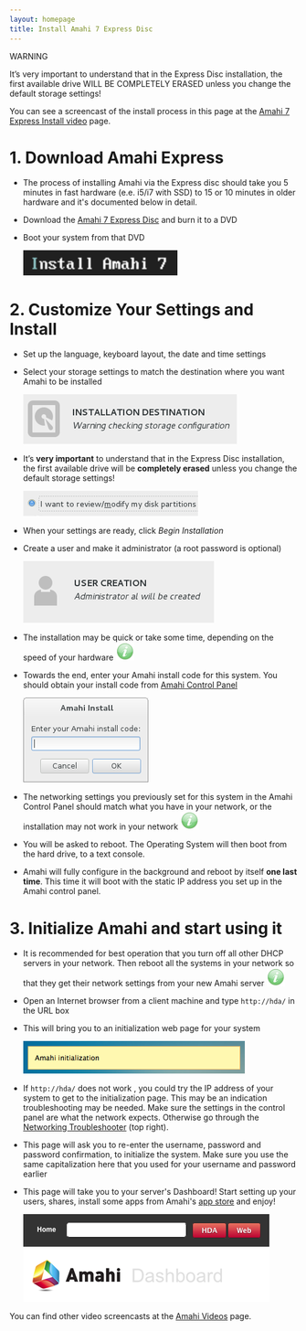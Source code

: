 ```yaml
---
layout: homepage
title: Install Amahi 7 Express Disc
---
```

<span class="label label-important">WARNING</span>
<div class="alert alert-error">
It’s very important to understand that in the Express Disc installation, the first available drive WILL BE COMPLETELY ERASED unless you change the default storage settings!
</div>

You can see a screencast of the install process in this page at the [Amahi 7 Express Install video](https://www.amahi.org/videos/amahi-7-express-install) page.

# 1. Download Amahi Express
* The process of installing Amahi via the Express disc should take you 5 minutes in fast hardware (e.e. i5/i7 with SSD) to 15 or 10 minutes in older hardware and it's documented below in detail.
* Download the [Amahi 7 Express Disc](https://wiki.amahi.org/index.php/Express_CD) and burn it to a DVD
* Boot your system from that DVD

  <a href="static/images/amahi-7-express/00-boot.png" class="fancybox centered"><img src="static/images/amahi-7-express/00-boot-thumb.png" alt="Boot Amahi" /></a>

# 2. Customize Your Settings and Install
* Set up the language, keyboard layout, the date and time settings
* Select your storage settings to match the destination where you want Amahi to be installed

  <a href="static/images/amahi-7-express/01-destination.png" class="fancybox centered"><img src="static/images/amahi-7-express/04-destination-thumb.png" alt="Installation destination" /></a>


* It’s **very important** to understand that in the Express Disc installation, the first available drive will be **completely erased** unless you change the default storage settings!

  <a href="static/images/amahi-7-express/02-storage-details.png" class="fancybox centered"><img src="static/images/amahi-7-express/02-storage-details-thumb.png" alt="Installation destination specs" /></a>


* When your settings are ready, click _Begin Installation_
* Create a user and make it administrator (a root password is optional)

  <a href="static/images/amahi-7-express/06-create-user.png" class="fancybox centered"><img src="static/images/amahi-7-express/05-create-user-thumb.png" alt="Create a User" /></a>

* The installation may be quick or take some time, depending on the speed of your hardware ![](static/images/tip.png)
* Towards the end, enter your Amahi install code for this system. You should obtain your install code from [Amahi Control Panel](https://www.amahi.org)

  <a href="static/images/amahi-7-express/07-install-code.png" class="fancybox centered"><img src="static/images/amahi-7-express/07-install-code-thumb.png" alt="Install Code" /></a>

* The networking settings you previously set for this system in the Amahi Control Panel should match what you have in your network, or the installation may not work in your network ![](static/images/tip.png)
* You will be asked to reboot. The Operating System will then boot from the hard drive, to a text console.
* Amahi will fully configure in the background and reboot by itself **one last time**. This time it will boot with the static IP address you set up in the Amahi control panel.

# 3. Initialize Amahi and start using it

* It is recommended for best operation that you turn off all other DHCP servers in your network. Then reboot all the systems in your network so that they get their network settings from your new Amahi server ![](static/images/tip.png)
* Open an Internet browser from a client machine and type `http://hda/` in the URL box
* This will bring you to an initialization web page for your system

  <a href="static/images/amahi-7-express/08-initialization.png" class="fancybox centered"><img src="static/images/amahi-7-express/09-initialization-thumb.png" alt="Amahi Initialization" /></a>

* If `http://hda/` does not work , you could try the IP address of your system to get to the initialization page. This may be an indication troubleshooting may be needed. Make sure the settings in the control panel are what the network expects. Otherwise go through the [Networking Troubleshooter](http://www.amahi.net) (top right).

* This page will ask you to re-enter the username, password and password confirmation, to initialize the system. Make sure you use the same capitalization here that you used for your username and password earlier

* This page will take you to your server's Dashboard! Start setting up your users, shares, install some apps from Amahi's [app store](https://www.amahi.org/apps) and enjoy!

  <a href="static/images/amahi-7-express/10-dashboard.png" class="fancybox centered"><img src="static/images/amahi-7-express/10-dashboard-thumb.png" alt="Amahi Dashboard" /></a>
 

You can find other video screencasts at the [Amahi Videos](https://www.amahi.org/videos) page.


